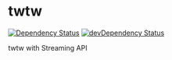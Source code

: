 # twtw

[![Dependency Status](http://img.shields.io/david/egy186/twtw.svg?style=flat)](https://david-dm.org/egy186/twtw) [![devDependency Status](http://img.shields.io/david/dev/egy186/twtw.svg?style=flat)](https://david-dm.org/egy186/twtw#info=devDependencies)

twtw with Streaming API
